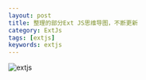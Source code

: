 ```yaml
---
layout: post
title: 整理的部分Ext JS思维导图，不断更新
category: ExtJs
tags: [extjs]
keywords: extjs
---
```


![extjs](http://blog.opsdev.help/assets/img/ExtJS001.png)
